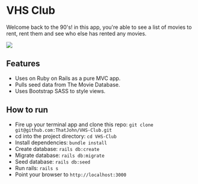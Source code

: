 # VHS Club

Welcome back to the 90's! in this app, you're able to see a list of movies to rent, rent them and see who else has rented any movies.

![](vhs-club-demo.gif)

## Features

* Uses on Ruby on Rails as a pure MVC app.
* Pulls seed data from The Movie Database.
* Uses Bootstrap SASS to style views.


## How to run

* Fire up your terminal app and clone this repo: `git clone git@github.com:ThatJohn/VHS-Club.git`
* cd into the project directory: `cd VHS-Club`
* Install dependencies: `bundle install`
* Create database: `rails db:create`
* Migrate database: `rails db:migrate`
* Seed database: `rails db:seed`
* Run rails: `rails s`
* Point your browser to `http://localhost:3000`